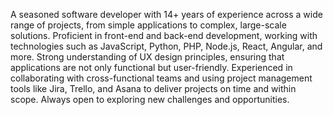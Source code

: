 A seasoned software developer with 14+ years of experience across a wide range of projects, from simple applications to complex, large-scale solutions. Proficient in front-end and back-end development, working with technologies such as JavaScript, Python, PHP, Node.js, React, Angular, and more. Strong understanding of UX design principles, ensuring that applications are not only functional but user-friendly. Experienced in collaborating with cross-functional teams and using project management tools like Jira, Trello, and Asana to deliver projects on time and within scope. Always open to exploring new challenges and opportunities.
